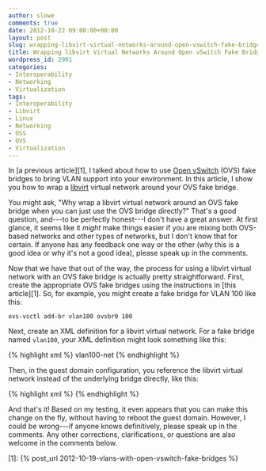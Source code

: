 ```yaml
---
author: slowe
comments: true
date: 2012-10-22 09:00:00+00:00
layout: post
slug: wrapping-libvirt-virtual-networks-around-open-vswitch-fake-bridges
title: Wrapping libvirt Virtual Networks Around Open vSwitch Fake Bridges
wordpress_id: 2901
categories:
- Interoperability
- Networking
- Virtualization
tags:
- Interoperability
- Libvirt
- Linux
- Networking
- OSS
- OVS
- Virtualization
---
```


In [a previous article][1], I talked about how to use [Open vSwitch](http://openvswitch.org) (OVS) fake bridges to bring VLAN support into your environment. In this article, I show you how to wrap a [libvirt](http://libvirt.org) virtual network around your OVS fake bridge.

You might ask, "Why wrap a libvirt virtual network around an OVS fake bridge when you can just use the OVS bridge directly?" That's a good question, and---to be perfectly honest---I don't have a great answer. At first glance, it seems like it _might_ make things easier if you are mixing both OVS-based networks and other types of networks, but I don't know that for certain. If anyone has any feedback one way or the other (why this is a good idea or why it's not a good idea), please speak up in the comments.

Now that we have that out of the way, the process for using a libvirt virtual network with an OVS fake bridge is actually pretty straightforward. First, create the appropriate OVS fake bridges using the instructions in [this article][1]. So, for example, you might create a fake bridge for VLAN 100 like this:

    ovs-vsctl add-br vlan100 ovsbr0 100

Next, create an XML definition for a libvirt virtual network. For a fake bridge named `vlan100`, your XML definition might look something like this:

{% highlight xml %}
<network>
  <name>vlan100-net</name>
  <forward mode='bridge'/>
  <bridge name='vlan100'/>
</network>
{% endhighlight %}

Then, in the guest domain configuration, you reference the libvirt virtual network instead of the underlying bridge directly, like this:

{% highlight xml %}
<interface type='network'>
  <mac address='11:22:33:aa:bb:cc'/>
  <source network='vlan100-net'/>
</interface>
{% endhighlight %}

And that's it! Based on my testing, it even appears that you can make this change on the fly, without having to reboot the guest domain. However, I could be wrong---if anyone knows definitively, please speak up in the comments. Any other corrections, clarifications, or questions are also welcome in the comments below.

[1]: {% post_url 2012-10-19-vlans-with-open-vswitch-fake-bridges %}
